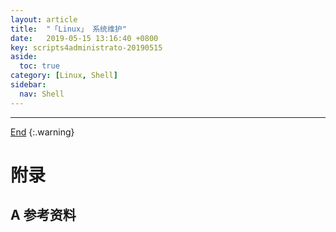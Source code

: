 ```yaml
---
layout: article
title:  "「Linux」 系统维护"
date:   2019-05-15 13:16:40 +0800
key: scripts4administrato-20190515
aside:
  toc: true
category: [Linux, Shell]
sidebar:
  nav: Shell
---
```

<span id="head"></span>
<!--more-->




-------------------  
[End](#head)
{:.warning}  


# 附录
## A 参考资料
